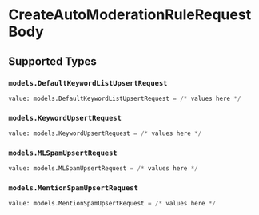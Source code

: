 # CreateAutoModerationRuleRequestBody


## Supported Types

### `models.DefaultKeywordListUpsertRequest`

```python
value: models.DefaultKeywordListUpsertRequest = /* values here */
```

### `models.KeywordUpsertRequest`

```python
value: models.KeywordUpsertRequest = /* values here */
```

### `models.MLSpamUpsertRequest`

```python
value: models.MLSpamUpsertRequest = /* values here */
```

### `models.MentionSpamUpsertRequest`

```python
value: models.MentionSpamUpsertRequest = /* values here */
```


